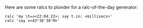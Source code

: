 Here are some ralcs to plunder for a ralc-of-the-day generator:

```
ralc 'my \t=♎️<22:04:22>; say t.in: <millisecs>'
ralc 'say ♓️<43°30′30″M>'


```
